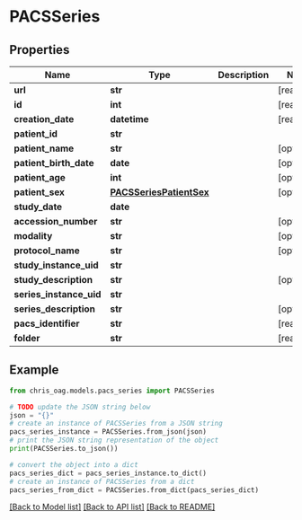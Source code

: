 # PACSSeries


## Properties

Name | Type | Description | Notes
------------ | ------------- | ------------- | -------------
**url** | **str** |  | [readonly] 
**id** | **int** |  | [readonly] 
**creation_date** | **datetime** |  | [readonly] 
**patient_id** | **str** |  | 
**patient_name** | **str** |  | [optional] 
**patient_birth_date** | **date** |  | [optional] 
**patient_age** | **int** |  | [optional] 
**patient_sex** | [**PACSSeriesPatientSex**](PACSSeriesPatientSex.md) |  | [optional] 
**study_date** | **date** |  | 
**accession_number** | **str** |  | [optional] 
**modality** | **str** |  | [optional] 
**protocol_name** | **str** |  | [optional] 
**study_instance_uid** | **str** |  | 
**study_description** | **str** |  | [optional] 
**series_instance_uid** | **str** |  | 
**series_description** | **str** |  | [optional] 
**pacs_identifier** | **str** |  | [readonly] 
**folder** | **str** |  | [readonly] 

## Example

```python
from chris_oag.models.pacs_series import PACSSeries

# TODO update the JSON string below
json = "{}"
# create an instance of PACSSeries from a JSON string
pacs_series_instance = PACSSeries.from_json(json)
# print the JSON string representation of the object
print(PACSSeries.to_json())

# convert the object into a dict
pacs_series_dict = pacs_series_instance.to_dict()
# create an instance of PACSSeries from a dict
pacs_series_from_dict = PACSSeries.from_dict(pacs_series_dict)
```
[[Back to Model list]](../README.md#documentation-for-models) [[Back to API list]](../README.md#documentation-for-api-endpoints) [[Back to README]](../README.md)


